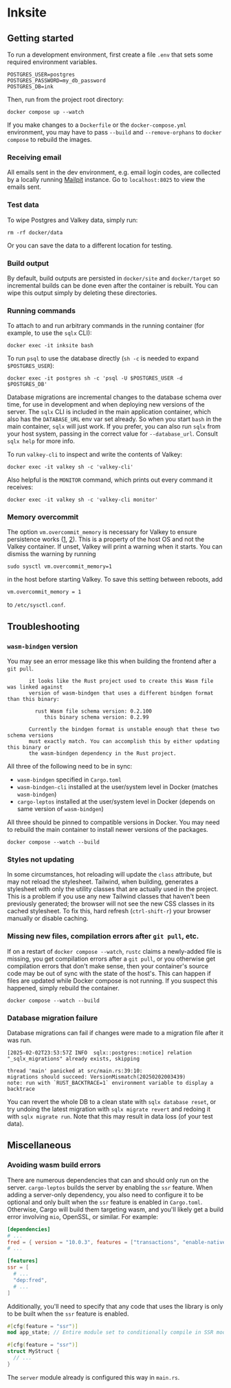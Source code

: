 # Inksite

## Getting started

To run a development environment, first create a file `.env` that sets some required environment variables.

```
POSTGRES_USER=postgres
POSTGRES_PASSWORD=my_db_password
POSTGRES_DB=ink
```

Then, run from the project root directory:

```shell
docker compose up --watch
```

If you make changes to a `Dockerfile` or the `docker-compose.yml` environment, you may have to pass `--build` and `--remove-orphans` to `docker compose` to rebuild the images.

### Receiving email

All emails sent in the dev environment, e.g. email login codes, are collected by a locally running [Mailpit](https://mailpit.axllent.org/) instance. Go to `localhost:8025` to view the emails sent.

### Test data

To wipe Postgres and Valkey data, simply run:

```shell
rm -rf docker/data
```

Or you can save the data to a different location for testing.

### Build output

By default, build outputs are persisted in `docker/site` and `docker/target` so incremental builds can be done even after the container is rebuilt. You can wipe this output simply by deleting these directories.

### Running commands

To attach to and run arbitrary commands in the running container (for example, to use the `sqlx` CLI):

```shell
docker exec -it inksite bash
```

To run `psql` to use the database directly (`sh -c` is needed to expand `$POSTGRES_USER`):

```shell
docker exec -it postgres sh -c 'psql -U $POSTGRES_USER -d $POSTGRES_DB'
```

Database migrations are incremental changes to the database schema over time, for use in development and when deploying new versions of the server. The `sqlx` CLI is included in the main application container, which also has the `DATABASE_URL` env var set already. So when you start `bash` in the main container, `sqlx` will just work. If you prefer, you can also run `sqlx` from your host system, passing in the correct value for `--database_url`. Consult `sqlx help` for more info.

To run `valkey-cli` to inspect and write the contents of Valkey:

```shell
docker exec -it valkey sh -c 'valkey-cli'
```

Also helpful is the `MONITOR` command, which prints out every command it receives:

```shell
docker exec -it valkey sh -c 'valkey-cli monitor'
```

### Memory overcommit

The option `vm.overcommit_memory` is necessary for Valkey to ensure persistence works ([1](https://redis.io/docs/latest/develop/get-started/faq/#background-saving-fails-with-a-fork-error-on-linux), [2](https://medium.com/@akhshyganesh/redis-enabling-memory-overcommit-is-a-crucial-configuration-68dbb77dae5f)). This is a property of the host OS and not the Valkey container. If unset, Valkey will print a warning when it starts. You can dismiss the warning by running

```shell
sudo sysctl vm.overcommit_memory=1
```

in the host before starting Valkey. To save this setting between reboots, add

```
vm.overcommit_memory = 1
```

to `/etc/sysctl.conf`.

## Troubleshooting

### `wasm-bindgen` version

You may see an error message like this when building the frontend after a `git pull`.

```
       it looks like the Rust project used to create this Wasm file was linked against
       version of wasm-bindgen that uses a different bindgen format than this binary:

         rust Wasm file schema version: 0.2.100
            this binary schema version: 0.2.99

       Currently the bindgen format is unstable enough that these two schema versions
       must exactly match. You can accomplish this by either updating this binary or
       the wasm-bindgen dependency in the Rust project.
```

All three of the following need to be in sync:

- `wasm-bindgen` specified in `Cargo.toml`
- `wasm-bindgen-cli` installed at the user/system level in Docker (matches `wasm-bindgen`)
- `cargo-leptos` installed at the user/system level in Docker (depends on same version of `wasm-bindgen`)

All three should be pinned to compatible versions in Docker. You may need to rebuild the main container to install newer versions of the packages.

```
docker compose --watch --build
```

### Styles not updating

In some circumstances, hot reloading will update the `class` attribute, but may not reload the stylesheet. Tailwind, when building, generates a stylesheet with only the utility classes that are actually used in the project. This is a problem if you use any new Tailwind classes that haven't been previously generated; the browser will not see the new CSS classes in its cached stylesheet. To fix this, hard refresh (`ctrl-shift-r`) your browser manually or disable caching.

### Missing new files, compilation errors after `git pull`, etc.

If on a restart of `docker compose --watch`, `rustc` claims a newly-added file is missing, you get compilation errors after a `git pull`, or you otherwise get compilation errors that don't make sense, then your container's source code may be out of sync with the state of the host's. This can happen if files are updated while Docker compose is not running. If you suspect this happened, simply rebuild the container.

```
docker compose --watch --build
```

### Database migration failure

Database migrations can fail if changes were made to a migration file after it was run.

```
[2025-02-02T23:53:57Z INFO  sqlx::postgres::notice] relation "_sqlx_migrations" already exists, skipping

thread 'main' panicked at src/main.rs:39:10:
migrations should succeed: VersionMismatch(20250202003439)
note: run with `RUST_BACKTRACE=1` environment variable to display a backtrace
```

You can revert the whole DB to a clean state with `sqlx database reset`, or try undoing the latest migration with `sqlx migrate revert` and redoing it with `sqlx migrate run`. Note that this may result in data loss (of your test data).

## Miscellaneous

### Avoiding wasm build errors

There are numerous dependencies that can and should only run on the server. `cargo-leptos` builds the server by enabling the `ssr` feature. When adding a server-only dependency, you also need to configure it to be optional and only built when the `ssr` feature is enabled in `Cargo.toml`. Otherwise, Cargo will build them targeting wasm, and you'll likely get a build error involving `mio`, OpenSSL, or similar. For example:

```toml
[dependencies]
# ...
fred = { version = "10.0.3", features = ["transactions", "enable-native-tls"], optional = true }
# ...

[features]
ssr = [
  # ...
  "dep:fred",
  # ...
]
```

Additionally, you'll need to specify that any code that uses the library is only to be built when the `ssr` feature is enabled.

```rust
#[cfg(feature = "ssr")]
mod app_state; // Entire module set to conditionally compile in SSR mode

#[cfg(feature = "ssr")]
struct MyStruct {
  // ...
}
```

The `server` module already is configured this way in `main.rs`.
